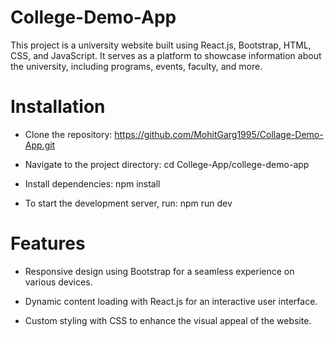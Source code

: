 # College-Demo-App

This project is a university website built using React.js, Bootstrap, HTML, CSS, and JavaScript. It serves as a platform to showcase information about the university, including programs, events, faculty, and more.

# Installation

- Clone the repository: https://github.com/MohitGarg1995/Collage-Demo-App.git

- Navigate to the project directory: cd College-App/college-demo-app

- Install dependencies: npm install

- To start the development server, run: npm run dev

# Features

- Responsive design using Bootstrap for a seamless experience on various devices.

- Dynamic content loading with React.js for an interactive user interface.

- Custom styling with CSS to enhance the visual appeal of the website.

